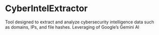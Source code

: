 # CyberIntelExtractor
Tool designed to extract and analyze cybersecurity intelligence data such as domains, IPs, and file hashes. Leveraging  of Google’s Gemini AI
